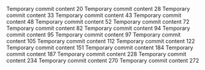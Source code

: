 Temporary commit content 20
Temporary commit content 28
Temporary commit content 33
Temporary commit content 43
Temporary commit content 48
Temporary commit content 52
Temporary commit content 72
Temporary commit content 82
Temporary commit content 94
Temporary commit content 95
Temporary commit content 97
Temporary commit content 105
Temporary commit content 112
Temporary commit content 122
Temporary commit content 151
Temporary commit content 184
Temporary commit content 187
Temporary commit content 228
Temporary commit content 234
Temporary commit content 270
Temporary commit content 272
